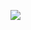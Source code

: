 [![](https://www.herokucdn.com/deploy/button.png)](https://heroku.com/deploy?template=https://github.com/cedy027/kaddy.git)
